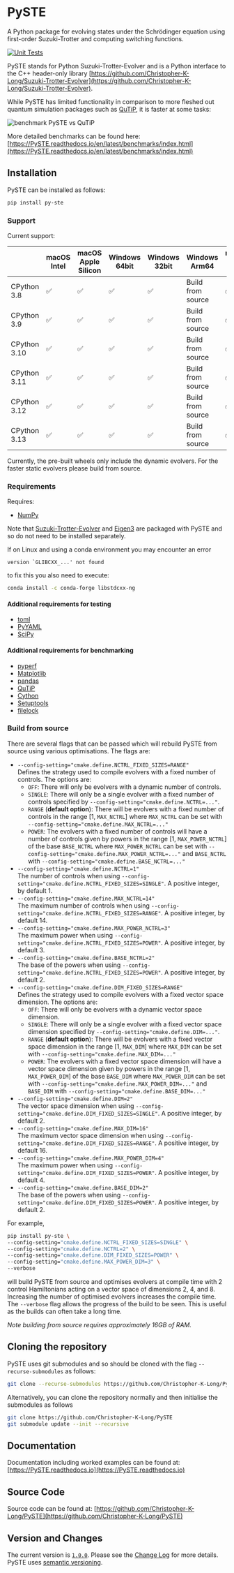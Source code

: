 # PySTE
A Python package for evolving states under the Schrödinger equation using first-order Suzuki-Trotter and computing switching functions.

[![Unit Tests](https://github.com/Christopher-K-Long/PySTE/actions/workflows/test-python-package.yml/badge.svg)](https://github.com/Christopher-K-Long/PySTE/actions/workflows/test-python-package.yml)

PySTE stands for Python Suzuki-Trotter-Evolver and is a Python interface to the C++ header-only library [https://github.com/Christopher-K-Long/Suzuki-Trotter-Evolver](https://github.com/Christopher-K-Long/Suzuki-Trotter-Evolver).

While PySTE has limited functionality in comparison to more fleshed out quantum simulation packages such as [QuTiP](https://qutip.org), it is faster at some tasks:

![benchmark PySTE vs QuTiP](https://pyste.readthedocs.io/en/latest/_images/benchmark_against_qutip.png)

More detailed benchmarks can be found here: [https://PySTE.readthedocs.io/en/latest/benchmarks/index.html](https://PySTE.readthedocs.io/en/latest/benchmarks/index.html)

## Installation

PySTE can be installed as follows:

```bash
pip install py-ste
```

### Support

Current support:

|                    | macOS Intel | macOS Apple Silicon | Windows 64bit | Windows 32bit | Windows Arm64 | manylinux<br/>musllinux x86_64 | Other Linux |
|--------------------|-----|-----|-----|------|-----|-----|-----|
| CPython 3.8        | ✅ | ✅  | ✅  | ✅  | Build from source | ✅ | Build from source |
| CPython 3.9        | ✅ | ✅  | ✅  | ✅  | Build from source | ✅ | Build from source |
| CPython 3.10       | ✅ | ✅  | ✅  | ✅  | Build from source | ✅ | Build from source |
| CPython 3.11       | ✅ | ✅  | ✅  | ✅  | Build from source | ✅ | Build from source |
| CPython 3.12       | ✅ | ✅  | ✅  | ✅  | Build from source | ✅ | Build from source |
| CPython 3.13       | ✅ | ✅  | ✅  | ✅  | Build from source | ✅ | Build from source |

Currently, the pre-built wheels only include the dynamic evolvers. For the faster static evolvers please build from source.

### Requirements

Requires:
- [NumPy](https://numpy.org/)

Note that [Suzuki-Trotter-Evolver](https://github.com/Christopher-K-Long/Suzuki-Trotter-Evolver) and [Eigen3](https://eigen.tuxfamily.org/) are packaged with PySTE and so do not need to be installed separately.

If on Linux and using a conda environment you may encounter an error
```
version `GLIBCXX_...' not found
```
to fix this you also need to execute:
```bash
conda install -c conda-forge libstdcxx-ng
```

#### Additional requirements for testing

- [toml](https://github.com/uiri/toml)
- [PyYAML](https://pyyaml.org/)
- [SciPy](https://scipy.org/)

#### Additional requirements for benchmarking

- [pyperf](https://github.com/psf/pyperf)
- [Matplotlib](https://matplotlib.org/)
- [pandas](https://pandas.pydata.org/)
- [QuTiP](https://qutip.org/)
- [Cython](https://cython.org/)
- [Setuptools](https://setuptools.pypa.io/)
- [filelock](https://github.com/tox-dev/filelock)

### Build from source

There are several flags that can be passed which will rebuild PySTE from source using various optimisations. The flags are:
- ``--config-setting="cmake.define.NCTRL_FIXED_SIZES=RANGE"``\
Defines the strategy used to compile evolvers with a fixed number of controls. The options are:
    - ``OFF``: There will only be evolvers with a dynamic number of controls.
    - ``SINGLE``: There will only be a single evolver with a fixed number of controls specified by ``--config-setting="cmake.define.NCTRL=..."``.
    - ``RANGE`` (**default option**): There will be evolvers with a fixed number of controls in the range $[1,$ ``MAX_NCTRL``$]$ where ``MAX_NCTRL`` can be set with ``--config-setting="cmake.define.MAX_NCTRL=..."``
    - ``POWER``: The evolvers with a fixed number of controls will have a number of controls given by powers in the range $[1,$ ``MAX_POWER_NCTRL``$]$ of the base ``BASE_NCTRL`` where ``MAX_POWER_NCTRL`` can be set with ``--config-setting="cmake.define.MAX_POWER_NCTRL=..."`` and ``BASE_NCTRL`` with ``--config-setting="cmake.define.BASE_NCTRL=..."``
- ``--config-setting="cmake.define.NCTRL=1"``\
The number of controls when using ``--config-setting="cmake.define.NCTRL_FIXED_SIZES=SINGLE"``. A positive integer, by default 1.
- ``--config-setting="cmake.define.MAX_NCTRL=14"``\
The maximum number of controls when using ``--config-setting="cmake.define.NCTRL_FIXED_SIZES=RANGE"``. A positive integer, by default 14.
- ``--config-setting="cmake.define.MAX_POWER_NCTRL=3"``\
The maximum power when using ``--config-setting="cmake.define.NCTRL_FIXED_SIZES=POWER"``. A positive integer, by default 3.
- ``--config-setting="cmake.define.BASE_NCTRL=2"``\
The base of the powers when using ``--config-setting="cmake.define.NCTRL_FIXED_SIZES=POWER"``. A positive integer, by default 2.
- ``--config-setting="cmake.define.DIM_FIXED_SIZES=RANGE"``\
Defines the strategy used to compile evolvers with a fixed vector space dimension. The options are:
    - ``OFF``: There will only be evolvers with a dynamic vector space dimension.
    - ``SINGLE``: There will only be a single evolver with a fixed vector space dimension specified by ``--config-setting="cmake.define.DIM=..."``.
    - ``RANGE`` (**default option**): There will be evolvers with a fixed vector space dimension in the range $[1,$ ``MAX_DIM``$]$ where ``MAX_DIM`` can be set with ``--config-setting="cmake.define.MAX_DIM=..."``
    - ``POWER``: The evolvers with a fixed vector space dimension will have a vector space dimension given by powers in the range $[1,$ ``MAX_POWER_DIM``$]$ of the base ``BASE_DIM`` where ``MAX_POWER_DIM`` can be set with ``--config-setting="cmake.define.MAX_POWER_DIM=..."`` and ``BASE_DIM`` with ``--config-setting="cmake.define.BASE_DIM=..."``
- ``--config-setting="cmake.define.DIM=2"``\
The vector space dimension when using ``--config-setting="cmake.define.DIM_FIXED_SIZES=SINGLE"``. A positive integer, by default 2.
- ``--config-setting="cmake.define.MAX_DIM=16"``\
The maximum vector space dimension when using ``--config-setting="cmake.define.DIM_FIXED_SIZES=RANGE"``. A positive integer, by default 16.
- ``--config-setting="cmake.define.MAX_POWER_DIM=4"``\
The maximum power when using ``--config-setting="cmake.define.DIM_FIXED_SIZES=POWER"``. A positive integer, by default 4.
- ``--config-setting="cmake.define.BASE_DIM=2"``\
The base of the powers when using ``--config-setting="cmake.define.DIM_FIXED_SIZES=POWER"``. A positive integer, by default 2.


For example,
```bash
pip install py-ste \
--config-setting="cmake.define.NCTRL_FIXED_SIZES=SINGLE" \
--config-setting="cmake.define.NCTRL=2" \
--config-setting="cmake.define.DIM_FIXED_SIZES=POWER" \
--config-setting="cmake.define.MAX_POWER_DIM=3" \
--verbose
```
will build PySTE from source and optimises evolvers at compile time with 2 control Hamiltonians acting on a vector space of dimensions 2, 4, and 8. Increasing the number of optimised evolvers increases the compile time. The ``--verbose`` flag allows the progress of the build to be seen. This is useful as the builds can often take a long time.

*Note building from source requires approximately 16GB of RAM.*

## Cloning the repository

PySTE uses git submodules and so should be cloned with the flag `--recurse-submodules` as follows:

```bash
git clone --recurse-submodules https://github.com/Christopher-K-Long/PySTE
```

Alternatively, you can clone the repository normally and then initialise the submodules as follows
```bash
git clone https://github.com/Christopher-K-Long/PySTE
git submodule update --init --recursive
```

## Documentation

Documentation including worked examples can be found at: [https://PySTE.readthedocs.io](https://PySTE.readthedocs.io)

## Source Code

Source code can be found at: [https://github.com/Christopher-K-Long/PySTE](https://github.com/Christopher-K-Long/PySTE)

## Version and Changes

The current version is [`1.0.0`](ChangeLog.md#release-100). Please see the [Change Log](ChangeLog.md) for more details. PySTE uses [semantic versioning](https://semver.org/).